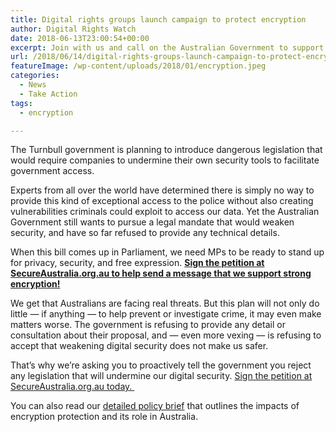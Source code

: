 ```yaml
---
title: Digital rights groups launch campaign to protect encryption
author: Digital Rights Watch
date: 2018-06-13T23:00:54+00:00
excerpt: Join with us and call on the Australian Government to support encryption and to reject any moves to undermine the security of our digital infrastructure.
url: /2018/06/14/digital-rights-groups-launch-campaign-to-protect-encryption/
featureImage: /wp-content/uploads/2018/01/encryption.jpeg
categories:
  - News
  - Take Action
tags:
  - encryption

---
```

The Turnbull government is planning to introduce dangerous legislation that would require companies to undermine their own security tools to facilitate government access.

Experts from all over the world have determined there is simply no way to provide this kind of exceptional access to the police without also creating vulnerabilities criminals could exploit to access our data. Yet the Australian Government still wants to pursue a legal mandate that would weaken security, and have so far refused to provide any technical details.

When this bill comes up in Parliament, we need MPs to be ready to stand up for privacy, security, and free expression. <a href="https://www.secureaustralia.org.au/?utm_source=DRWaus" target="_blank" rel="noopener"><strong>Sign the petition at SecureAustralia.org.au to help send a message that we support strong encryption!</strong></a>

We get that Australians are facing real threats. But this plan will not only do little — if anything — to help prevent or investigate crime, it may even make matters worse. The government is refusing to provide any detail or consultation about their proposal, and — even more vexing — is refusing to accept that weakening digital security does not make us safer.

That’s why we’re asking you to proactively tell the government you reject any legislation that will undermine our digital security. <a href="https://www.secureaustralia.org.au/?utm_source=DRWaus" target="_blank" rel="noopener">Sign the petition at SecureAustralia.org.au today. </a>

You can also read our [detailed policy brief][1] that outlines the impacts of encryption protection and its role in Australia.

 [1]: /wp-content/uploads/2018/01/Crypto-Australia-Memo.pdf
